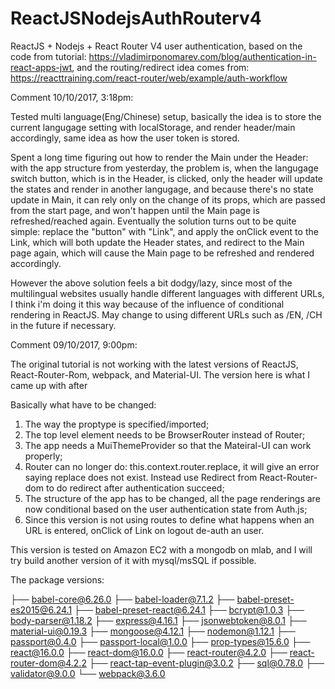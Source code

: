 # ReactJSNodejsAuthRouterv4
ReactJS + Nodejs + React Router V4 user authentication, based on the code from tutorial: https://vladimirponomarev.com/blog/authentication-in-react-apps-jwt, and the 
routing/redirect idea comes from: https://reacttraining.com/react-router/web/example/auth-workflow

Comment 10/10/2017, 3:18pm:

Tested multi language(Eng/Chinese) setup, basically the idea is to store the current langugage setting with localStorage, and render header/main
accordingly, same idea as how the user token is stored.

Spent a long time figuring out how to render the Main under the Header: with the app structure from yesterday, the problem is, when the 
langugage switch button, which is in the Header, is clicked, only the header will update the states and render in another langugage, and 
because there's no state update in Main, it can rely only on the change of its props, which are passed from the start page, and won't happen
until the Main page is refreshed/reached again. Eventually the solution turns out to be quite simple: replace the "button" with "Link", and 
apply the onClick event to the Link, which will both update the Header states, and redirect to the Main page again, which will cause the Main
page to be refreshed and rendered accordingly.

However the above solution feels a bit dodgy/lazy, since most of the multilingual websites usually handle different languages with different URLs,
I think i'm doing it this way because of the influence of conditional rendering in ReactJS. May change to using different URLs such as /EN, /CH in 
the future if necessary.  

Comment 09/10/2017, 9:00pm:

The original tutorial is not working with the latest versions of ReactJS, React-Router-Rom, webpack, and Material-UI. The version here
is what I came up with after 

Basically what have to be changed:

1. The way the proptype is specified/imported;
2. The top level element needs to be BrowserRouter instead of Router;
3. The app needs a MuiThemeProvider so that the Mateiral-UI can work properly;
4. Router can no longer do: this.context.router.replace, it will give an error saying replace does not exist. Instead use
Redirect from React-Router-dom to do redirect after authentication succeed;
5. The structure of the app has to be changed, all the page renderings are now conditional based on the user authentication state from Auth.js;
6. Since this version is not using routes to define what happens when an URL is entered, onClick of Link on logout de-auth an user.

This version is tested on Amazon EC2 with a mongodb on mlab, and I will try build another version of it with mysql/msSQL if possible.

The package versions:

├── babel-core@6.26.0
├── babel-loader@7.1.2
├── babel-preset-es2015@6.24.1
├── babel-preset-react@6.24.1
├── bcrypt@1.0.3
├── body-parser@1.18.2
├── express@4.16.1
├── jsonwebtoken@8.0.1
├── material-ui@0.19.3
├── mongoose@4.12.1
├── nodemon@1.12.1
├── passport@0.4.0
├── passport-local@1.0.0
├── prop-types@15.6.0
├── react@16.0.0
├── react-dom@16.0.0
├── react-router@4.2.0
├── react-router-dom@4.2.2
├── react-tap-event-plugin@3.0.2
├── sql@0.78.0
├── validator@9.0.0
└── webpack@3.6.0


